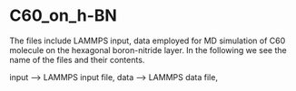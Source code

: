 # C60_on_h-BN
The files include LAMMPS input, data employed for MD simulation of C60 molecule on the hexagonal boron-nitride layer. 
In the following we see the name of the files and their contents. 


input --> LAMMPS input file,
data  --> LAMMPS data file,



